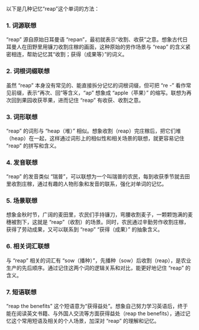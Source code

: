 以下是几种记忆“reap”这个单词的方法：

### 1. 词源联想
“reap” 源自原始日耳曼语 “repan”，最初就表示“收割、收获”之意。想象古代日耳曼人在田野里用镰刀收割庄稼的画面，这种原始的劳作场景与 “reap” 的含义紧密相连，帮助记忆其“收割；获得（成果等）”的词义。

### 2. 词根词缀联想
虽然 “reap” 本身没有常见的、能直接拆分记忆的词根词缀，但可把 “re -” 看作常见前缀，表示“再次、回”等含义，“ap” 想象成 “apple（苹果）” 的缩写。联想为再次回到果园收获苹果，进而记住 “reap” 有收获、收割之意。

### 3. 词形联想
“reap” 的词形与 “heap（堆）” 相似。想象收割（reap）完庄稼后，把它们堆（heap）在一起，这样通过词形上的相似性和相关场景的联想，就更容易记住 “reap” 的拼写和含义。

### 4. 发音联想
“reap” 的发音类似 “瑞普”，可以联想为一个叫瑞普的农民，每到收获季节就去田里收割庄稼，通过有趣的人物形象和发音的联系，强化对单词的记忆。

### 5. 场景联想
想象金秋时节，广阔的麦田里，农民们手持镰刀，弯腰收割麦子，一颗颗饱满的麦穗被割下，这就是 “reap”（收割）的场景。同时，农民通过辛勤劳作收割庄稼，获得了劳动成果，又可以联系到 “reap” “获得（成果）” 的抽象含义。

### 6. 相关词汇联想
与 “reap” 相关的词汇有 “sow（播种）”，先播种（sow）后收割（reap），是农业生产的先后顺序。通过记住这两个词的逻辑关系和对比，能更好地记住 “reap” 的含义。

### 7. 短语联想
“reap the benefits” 这个短语意为“获得益处”。想象自己努力学习英语后，终于能在阅读英文书籍、与外国人交流等方面获得益处（reap the benefits），通过记忆这个常用短语及相关的个人场景，加深对 “reap” 的理解和记忆。 